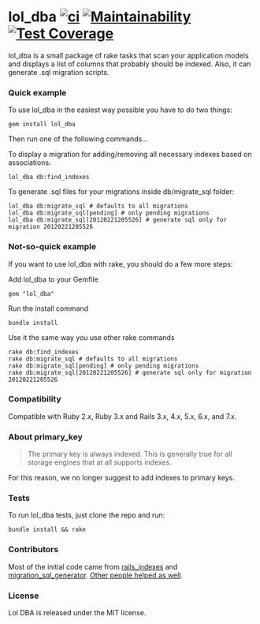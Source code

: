 # lol_dba [![ci](https://github.com/plentz/lol_dba/actions/workflows/build.yml/badge.svg)](https://github.com/plentz/lol_dba/actions) [![Maintainability](https://api.codeclimate.com/v1/badges/a5cc1172ec1291536904/maintainability)](https://codeclimate.com/github/plentz/lol_dba/maintainability) [![Test Coverage](https://api.codeclimate.com/v1/badges/a5cc1172ec1291536904/test_coverage)](https://codeclimate.com/github/plentz/lol_dba/test_coverage)

lol_dba is a small package of rake tasks that scan your application models and displays a list of columns that probably should be indexed. Also, it can generate .sql migration scripts.

### Quick example

To use lol_dba in the easiest way possible you have to do two things:

	gem install lol_dba

Then run one of the following commands...

To display a migration for adding/removing all necessary indexes based on associations:

	lol_dba db:find_indexes

To generate .sql files for your migrations inside db/migrate_sql folder:

	lol_dba db:migrate_sql # defaults to all migrations
	lol_dba db:migrate_sql[pending] # only pending migrations
	lol_dba db:migrate_sql[20120221205526] # generate sql only for migration 20120221205526

### Not-so-quick example

If you want to use lol_dba with rake, you should do a few more steps:

Add lol_dba to your Gemfile

    gem "lol_dba"

Run the install command

    bundle install

Use it the same way you use other rake commands

	rake db:find_indexes
	rake db:migrate_sql # defaults to all migrations
	rake db:migrate_sql[pending] # only pending migrations
	rake db:migrate_sql[20120221205526] # generate sql only for migration 20120221205526

### Compatibility

Compatible with Ruby 2.x, Ruby 3.x and Rails 3.x, 4.x, 5.x, 6.x, and 7.x.

### About primary_key

>The primary key is always indexed. This is generally true for all storage engines that at all supports indexes.

For this reason, we no longer suggest to add indexes to primary keys.

### Tests

To run lol_dba tests, just clone the repo and run:

    bundle install && rake

### Contributors
Most of the initial code came from [rails_indexes](https://github.com/warpc/rails_indexes) and [migration_sql_generator](https://github.com/muness/migration_sql_generator). [Other people helped as well](https://github.com/plentz/lol_dba/graphs/contributors).

### License

Lol DBA is released under the MIT license.
